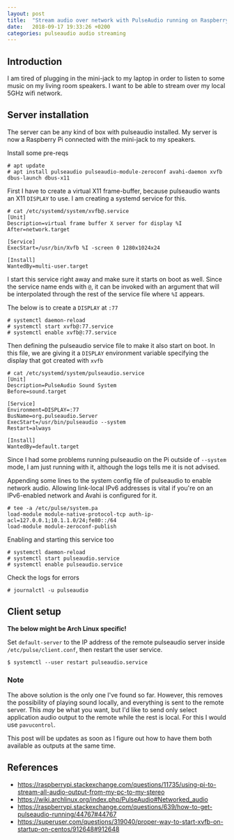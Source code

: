 ```yaml
---
layout: post
title:  "Stream audio over network with PulseAudio running on Raspberry Pi"
date:   2018-09-17 19:33:26 +0200
categories: pulseaudio audio streaming
---
```


## Introduction

I am tired of plugging in the mini-jack to my laptop in order to listen to
some music on my living room speakers. I want to be able to stream over my
local 5GHz wifi network.

## Server installation

The server can be any kind of box with pulseaudio installed. My server is now
a Raspberry Pi connected with the mini-jack to my speakers.

Install some pre-reqs

```
# apt update
# apt install pulseaudio pulseaudio-module-zeroconf avahi-daemon xvfb dbus-launch dbus-x11
```

First I have to create a virtual X11 frame-buffer, because pulseaudio wants
an X11 `DISPLAY` to use. I am creating a systemd service for this.

```
# cat /etc/systemd/system/xvfb@.service
[Unit]
Description=virtual frame buffer X server for display %I
After=network.target

[Service]
ExecStart=/usr/bin/Xvfb %I -screen 0 1280x1024x24

[Install]
WantedBy=multi-user.target
```

I start this service right away and make sure it starts on boot as well. Since
the service name ends with `@`, it can be invoked with an argument that will
be interpolated through the rest of the service file where `%I` appears.

The below is to create a `DISPLAY` at `:77`

```
# systemctl daemon-reload
# systemctl start xvfb@:77.service
# systemctl enable xvfb@:77.service
```

Then defining the pulseaudio service file to make it also start on boot.
In this file, we are giving it a `DISPLAY` environment variable specifying
the display that got created with `xvfb`

```
# cat /etc/systemd/system/pulseaudio.service
[Unit]
Description=PulseAudio Sound System
Before=sound.target

[Service]
Environment=DISPLAY=:77
BusName=org.pulseaudio.Server
ExecStart=/usr/bin/pulseaudio --system
Restart=always

[Install]
WantedBy=default.target
```

Since I had some problems running pulseaudio on the Pi outside of `--system`
mode, I am just running with it, although the logs tells me it is not advised.

Appending some lines to the system config file of pulseaudio to enable network
audio. Allowing link-local IPv6 addresses is vital if you're on an IPv6-enabled
network and Avahi is configured for it.

```
# tee -a /etc/pulse/system.pa
load-module module-native-protocol-tcp auth-ip-acl=127.0.0.1;10.1.1.0/24;fe80::/64
load-module module-zeroconf-publish
```

Enabling and starting this service too

```
# systemctl daemon-reload
# systemctl start pulseaudio.service
# systemctl enable pulseaudio.service
```

Check the logs for errors

```
# journalctl -u pulseaudio
```

## Client setup

**The below might be Arch Linux specific!**

Set `default-server` to the IP address of the remote pulseaudio
server inside `/etc/pulse/client.conf`, then restart the user
service.

```
$ systemctl --user restart pulseaudio.service
```

### Note

The above solution is the only one I've found so far.
However, this removes the possibility of playing sound locally, and
everything is sent to the remote server. This *may* be what you want,
but I'd like to send only select application audio output to the remote
while the rest is local. For this I would use `pavucontrol`.

This post will be updates as soon as I figure out how to have them both
available as outputs at the same time.


## References
- https://raspberrypi.stackexchange.com/questions/11735/using-pi-to-stream-all-audio-output-from-my-pc-to-my-stereo
- https://wiki.archlinux.org/index.php/PulseAudio#Networked_audio
- https://raspberrypi.stackexchange.com/questions/639/how-to-get-pulseaudio-running/44767#44767
- https://superuser.com/questions/319040/proper-way-to-start-xvfb-on-startup-on-centos/912648#912648
